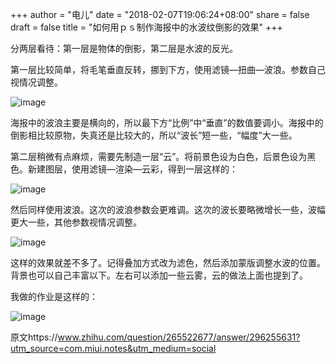 +++
author = "电儿"
date = "2018-02-07T19:06:24+08:00"
share = false
draft = false
title = "如何用ｐｓ制作海报中的水波纹倒影的效果"
+++  

分两层看待：第一层是物体的倒影，第二层是水波的反光。

第一层比较简单，将毛笔垂直反转，挪到下方，使用滤镜—扭曲—波浪。参数自己视情况调整。

![image](http://bucket1-1252834524.cosgz.myqcloud.com/v2-44e7f21c539f4f4fcb1fb50614b6e982_r.jpg)

海报中的波浪主要是横向的，所以最下方“比例”中“垂直”的数值要调小。海报中的倒影相比较原物，失真还是比较大的，所以“波长”短一些，“幅度”大一些。

第二层稍微有点麻烦，需要先制造一层“云”。将前景色设为白色，后景色设为黑色。新建图层，使用滤镜—渲染—云彩，得到一层这样的：

![image](http://bucket1-1252834524.cosgz.myqcloud.com/v2-fe4237b0747cf1f1747136f9de5835fb_r.jpg)

然后同样使用波浪。这次的波浪参数会更难调。这次的波长要略微增长一些，波幅更大一些，其他参数视情况调整。

![image](http://bucket1-1252834524.cosgz.myqcloud.com/v2-791a22d6b27fda57acc98f594999dbda_r.jpg)

这样的效果就差不多了。记得叠加方式改为滤色，然后添加蒙版调整水波的位置。背景也可以自己丰富以下。左右可以添加一些云雾，云的做法上面也提到了。

我做的作业是这样的：

![image](http://bucket1-1252834524.cosgz.myqcloud.com/v2-57b41bf6896ecd53eee242e6d0d65e18_r.jpg)

原文https://www.zhihu.com/question/265522677/answer/296255631?utm_source=com.miui.notes&utm_medium=social
